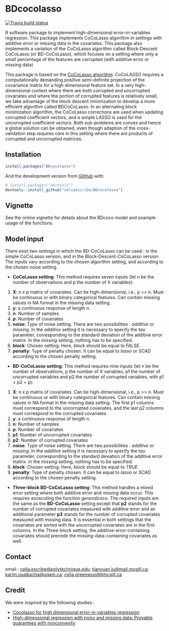 
<!-- README.md is generated from README.Rmd. Please edit that file -->

# BDcocolasso

<!-- badges: start -->

[![Travis build
status](https://travis-ci.org/celiaescribe/BDcocolasso.svg?branch=master)](https://travis-ci.org/celiaescribe/BDcocolasso)
<!-- badges: end -->

R software package to implement high-dimensional error-in-variables
regression. This package implements CoCoLasso algorithm in settings with
additive error or missing data in the covariates. This package also
implements a variation of the CoCoLasso algorithm called Block-Descent
CoCoLasso (or BD-CoCoLasso), which focuses on a setting where only a
small percentage of the features are corrupted (with additive error or
missing data)

This package is based on the [CoCoLasso
algorithm](https://arxiv.org/pdf/1510.07123.pdf). CoCoLASSO requires a
computationally demanding positive semi-definite projection of the
covariance matrix for a high dimensional feature set. In a very
high-dimensional context where there are both corrupted and uncorrupted
covariates and where the portion of corrupted features is relatively small,
we take advantage of the block descent minimization to develop a
more efficient algorithm called BDCoCoLasso. In an alternating block
minimization algorithm, the CoCoLasso corrections are used when updating
corrupted coefficient vectors, and a simple LASSO is used for the
uncorrupted coefficient vectors. Both sub-problems are convex and hence a
global solution can be obtained, even though adaption of the
cross-validation step requires care in this setting where there are
products of corrupted and uncorrupted matrices.

## Installation

``` r
install.packages("BDcocolasso")
```

And the development version from [GitHub](https://github.com/) with:

``` r
# install.packages("devtools")
devtools::install_github("celiaescribe/BDcocolasso")
```

## Vignette

See the online vignette for details about the BDcoco model and example
usage of the functions.

## Model input

There exist two settings in which the BD-CoCoLasso can be used : in the
simple CoCoLasso version, and in the Block-Descent-CoCoLasso version.
The inputs vary according to the chosen algorithm setting, and according
to the chosen noise setting.

  - **CoCoLasso setting**: This method requires seven inputs (let n be
    the number of observations and p the number of X variables):

<!-- end list -->

1.  **X**: n x p matrix of covariates. Can be high-dimensional, i.e., p
    \>\> n. Must be continuous or with binary categorical features. Can
    contain missing values in NA format in the missing data setting.
2.  **y**: a continuous response of length n.
3.  **n**: Number of samples
4.  **p**: Number of covariates
5.  **noise**: Type of noise setting. There are two possibilities :
    *additive* or *missing*. In the *additive* setting it is necessary
    to specify the *tau* parameter, corresponding to the standard
    deviation of the additive error matrix. In the *missing* setting,
    nothing has to be specified.
6.  **block**: Chosen setting. Here, *block* should be equal to *FALSE*.
7.  **penalty**: Type of penalty chosen. It can be equal to *lasso* or
    *SCAD* according to the chosen penalty setting.

<!-- end list -->

  - **BD-CoCoLasso setting**: This method requires nine inputs (let n be
    the number of observations, p the number of X variables, p1 the
    number of uncorrupted variables and p2 the number of corrupted
    variables, with p1 + p2 = p):

<!-- end list -->

1.  **X**: n x p matrix of covariates. Can be high-dimensional, i.e., p
    \>\> n. Must be continuous or with binary categorical features. Can
    contain missing values in NA format in the missing data setting. The
    first p1 columns must correspond to the uncorrupted covariates, and
    the last p2 columns must correspond to the corrupted covariates.
2.  **y**: a continuous response of length n.
3.  **n**: Number of samples
4.  **p**: Number of covariates
5.  **p1**: Number of uncorrupted covariates
6.  **p2**: Number of corrupted covariates
7.  **noise**: Type of noise setting. There are two possibilities :
    *additive* or *missing*. In the *additive* setting it is necessary
    to specify the *tau* parameter, corresponding to the standard
    deviation of the additive error matrix. In the *missing* setting,
    nothing has to be specified.
8.  **block**: Chosen setting. Here, *block* should be equal to *TRUE*.
9.  **penalty**: Type of penalty chosen. It can be equal to *lasso* or
    *SCAD* according to the chosen penalty setting.

<!-- end list -->

  - **Three-block BD-CoCoLasso setting**: This method handles a mixed error
    setting where both additive error and missing data occur. This requires 
    excecuting the function *generalcoco*. The required inputs are the same as
    the **BD-CoCoLasso** setting except that **p2** stands for the number of
    corrupted covariates measured with additive error and an additional parameter
    **p3** stands for the number of corrupted covariates measured with missing 
    data. It is essential in both settings that the covariates are sorted with
    the uncorrupted covariates are in the first columns. In the Three-block
    setting, the additive-error-containing covariates should precede the 
    missing-data-containing covariates as well.

## Contact

email : celia.escribe@polytechnique.edu; tianyuan.lu@mail.mcgill.ca; karim.oualkacha@uqam.ca; celia.greenwood@mcgill.ca

## Credit

We were inspired by the following studies :

  - [Cocolasso for high dimensional error-in-variables
    regression](https://arxiv.org/pdf/1510.07123.pdf)
  - [High-dimensional regression with noisy and missing data: Provable
    guarantees with nonconvexity](https://arxiv.org/pdf/1109.3714.pdf)
